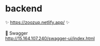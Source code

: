 # backend

✨ https://zoozup.netlify.app/ ✨ 
<br><br>
📝 Swagger <br>
http://15.164.107.240/swagger-ui/index.html
